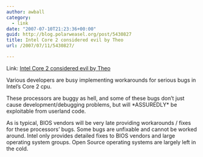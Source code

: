 ```yaml
---
author: awball
category:
  - link
date: "2007-07-10T21:23:36+00:00"
guid: http://blog.polarweasel.org/post/5430827
title: Intel Core 2 considered evil by Theo
url: /2007/07/11/5430827/

---
```

Link: [Intel Core 2 considered evil by Theo](http://bsdnews.com/view_story.php3?story_id=6796)

Various developers are busy implementing workarounds for serious bugs in Intel’s Core 2 cpu.

These processors are buggy as hell, and some of these bugs don’t just cause development/debugging problems, but will \*ASSUREDLY\* be exploitable from userland code.

As is typical, BIOS vendors will be very late providing workarounds / fixes for these processors’ bugs. Some bugs are unfixable and cannot be worked around. Intel only provides detailed fixes to BIOS vendors and large operating system groups. Open Source operating systems are largely left in the cold.
